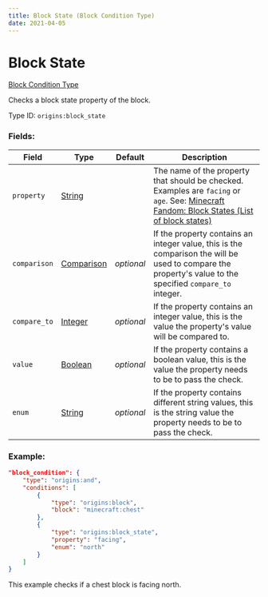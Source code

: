 ```yaml
---
title: Block State (Block Condition Type)
date: 2021-04-05
---
```


# Block State

[Block Condition Type](../block_condition_types.md)

Checks a block state property of the block.

Type ID: `origins:block_state`

### Fields:

Field  | Type | Default | Description
-------|------|---------|-------------
`property` | [String](../data_types/string.md) | | The name of the property that should be checked. Examples are `facing` or `age`. See: [Minecraft Fandom: Block States (List of block states)](https://minecraft.fandom.com/wiki/Block_states#List_of_block_states)
`comparison` | [Comparison](../data_types/comparison.md) | _optional_ | If the property contains an integer value, this is the comparison the will be used to compare the property's value to the specified `compare_to` integer.
`compare_to` | [Integer](../data_types/integer.md) | _optional_ | If the property contains an integer value, this is the value the property's value will be compared to.
`value` | [Boolean](../data_types/boolean.md) | _optional_ | If the property contains a boolean value, this is the value the property needs to be to pass the check.
`enum` | [String](../data_types/string.md) | _optional_ | If the property contains different string values, this is the string value the property needs to be to pass the check.

### Example:
```json
"block_condition": {
    "type": "origins:and",
    "conditions": [
        {
            "type": "origins:block",
            "block": "minecraft:chest"
        },
        {
            "type": "origins:block_state",
            "property": "facing",
            "enum": "north"
        }
    ]
}
```
This example checks if a chest block is facing north.